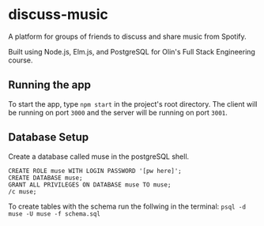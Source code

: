 # discuss-music

A platform for groups of friends to discuss and share music from Spotify.

Built using Node.js, Elm.js, and PostgreSQL for Olin's Full Stack Engineering course.

## Running the app
To start the app, type `npm start` in the project's root directory. The client will be running on port `3000` and the server will be running on port `3001`.

## Database Setup
Create a database called muse in the postgreSQL shell.
```
CREATE ROLE muse WITH LOGIN PASSWORD '[pw here]';
CREATE DATABASE muse;
GRANT ALL PRIVILEGES ON DATABASE muse TO muse;
/c muse;
```

To create tables with the schema run the follwing in the terminal:
`psql -d muse -U muse -f schema.sql`